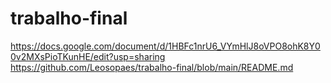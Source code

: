 # trabalho-final
https://docs.google.com/document/d/1HBFc1nrU6_VYmHlJ8oVPO8ohK8Y00v2MXsPioTKunHE/edit?usp=sharing
https://github.com/Leosopaes/trabalho-final/blob/main/README.md

